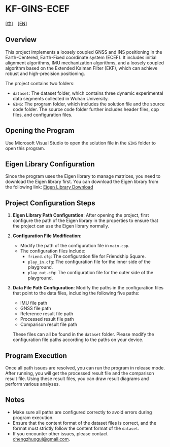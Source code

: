 # KF-GINS-ECEF

[[中]](./readme_zh.md) &ensp; [[EN]](./readme.md)

## Overview
This project implements a loosely coupled GNSS and INS positioning in the Earth-Centered, Earth-Fixed coordinate system (ECEF). It includes initial alignment algorithms, IMU mechanization algorithms, and a loosely coupled algorithm based on the Extended Kalman Filter (EKF), which can achieve robust and high-precision positioning.

The project contains two folders:
- `dataset`: The dataset folder, which contains three dynamic experimental data segments collected in Wuhan University.
- `GINS`: The program folder, which includes the solution file and the source code folder. The source code folder further includes header files, cpp files, and configuration files.

## Opening the Program
Use Microsoft Visual Studio to open the solution file in the `GINS` folder to open this program.

## Eigen Library Configuration
Since the program uses the Eigen library to manage matrices, you need to download the Eigen library first. You can download the Eigen library from the following link:
[Eigen Library Download](https://eigen.tuxfamily.org/index.php?title=Main_Page)

## Project Configuration Steps
1. **Eigen Library Path Configuration**: After opening the project, first configure the path of the Eigen library in the properties to ensure that the project can use the Eigen library normally.

2. **Configuration File Modification**:
   - Modify the path of the configuration file in `main.cpp`.
   - The configuration files include:
     - `friend.cfg`: The configuration file for Friendship Square.
     - `play_in.cfg`: The configuration file for the inner side of the playground.
     - `play_out.cfg`: The configuration file for the outer side of the playground.

3. **Data File Path Configuration**: Modify the paths in the configuration files that point to the data files, including the following five paths:
   - IMU file path
   - GNSS file path
   - Reference result file path
   - Processed result file path
   - Comparison result file path

   These files can all be found in the `dataset` folder. Please modify the configuration file paths according to the paths on your device.

## Program Execution
Once all path issues are resolved, you can run the program in release mode. After running, you will get the processed result file and the comparison result file. Using these result files, you can draw result diagrams and perform various analyses.

## Notes
- Make sure all paths are configured correctly to avoid errors during program execution.
- Ensure that the content format of the dataset files is correct, and the format must strictly follow the content format of the `dataset`.
- If you encounter other issues, please contact chengzhuogui@gmail.com.
